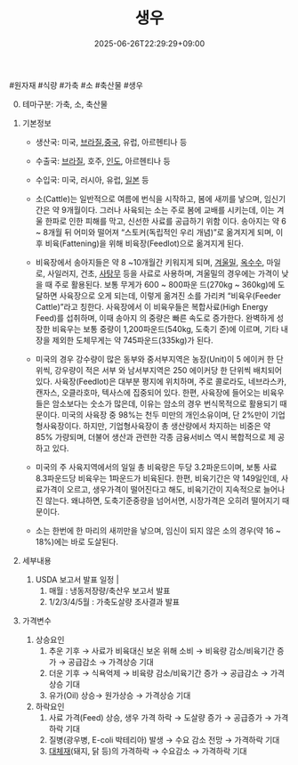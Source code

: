 ﻿---
title: "생우"
date: 2025-06-26T22:29:29+09:00
lastmod: 2025-06-26T22:29:29+09:00
type: docs
sidebar:
  open: true
weight: 16
---
<div style="display:none">
  <meta property="article:published_time" content="2025-06-26T13:29:29Z" />
  <meta property="article:modified_time" content="2025-06-26T13:29:29Z" />
</div>
#원자재  #식량 #가축 #소 #축산물 #생우 

0. 테마구분:  가축, 소, 축산물

1. 기본정보

	- 생산국: 미국, [브라질](/industry-study/브라질/),[중국](/industry-study/4국가중국/), 유럽, 아르헨티나 등
	- 수출국: [브라질](/industry-study/브라질/), 호주, [인도](/industry-study/4국가인도/), 아르헨티나 등
	- 수입국:  미국, 러시아, 유럽, [일본](/industry-study/4국가일본/) 등

	- 소(Cattle)는 일반적으로 여름에 번식을 시작하고, 봄에 새끼를 낳으며, 임신기간은 약 9개월이다. 그러나 사육되는 소는 주로 봄에 교배를 시키는데, 이는 겨울 한파로 인한 피해를 막고, 신선한 사료를 공급하기 위함 이다. 송아지는 약 6 ~ 8개월 뒤 어미와 떨어져 “스토커(독립적인 우리 개념)”로 옮겨지게 되며, 이후 비육(Fattening)을 위해 비육장(Feedlot)으로 옮겨지게 된다. 
	- 비육장에서 송아지들은 약 8 ~10개월간 키워지게 되며, [겨울밀](/industry-study/겨울밀/), [옥수수](/industry-study/옥수수/), 마일로, 사일러지, 건초, [사탕무](/industry-study/사탕무/) 등을 사료로 사용하며, 겨울밀의 경우에는 가격이 낮을 때 주로 활용된다. 보통 무게가 600 ~ 800파운 드(270kg ~ 360kg)에 도달하면 사육장으로 오게 되는데, 이렇게 옮겨진 소를 가리켜 “비육우(Feeder Cattle)”라고 칭한다. 사육장에서 이 비육우들은 복합사료(High Energy Feed)를 섭취하며, 이때 송아지 의 중량은 빠른 속도로 증가한다. 완벽하게 성장한 비육우는 보통 중량이 1,200파운드(540kg, 도축기 준)에 이르며, 기타 내장을 제외한 도체무게는 약 745파운드(335kg)가 된다. 
	- 미국의 경우 강수량이 많은 동부와 중서부지역은 농장(Unit)이 5 에이커 한 단위씩, 강우량이 적은 서부 와 남서부지역은 250 에이커당 한 단위씩 배치되어 있다. 사육장(Feedlot)은 대부분 평지에 위치하며, 주로 콜로라도, 네브라스카, 캔자스, 오클라호마, 텍사스에 집중되어 있다. 한편, 사육장에 들어오는 비육우들은 암소보다는 숫소가 많은데, 이유는 암소의 경우 번식목적으로 활용되기 때문이다. 미국의 사육장 중 98%는 천두 미만의 개인소유이며, 단 2%만이 기업형사육장이다. 하지만, 기업형사육장이 총 생산량에서 차지하는 비중은 약 85% 가량되며, 더불어 생산과 관련한 각종 금융서비스 역시 복합적으로 제 공하고 있다. 
	- 미국의 주 사육지역에서의 일일 총 비육량은 두당 3.2파운드이며, 보통 사료 8.3파운드당 비육우는 1파운드가 비육된다. 한편, 비육기간은 약 149일인데, 사료가격이 오르고, 생우가격이 떨어진다고 해도, 비육기간이 지속적으로 늘어나진 않는다. 왜냐하면, 도축기준중량을 넘어서면, 시장가격은 오히려 떨어지기 때문이다. 
	- 소는 한번에 한 마리의 새끼만을 낳으며, 임신이 되지 않은 소의 경우(약 16 ~ 18%)에는 바로 도살된다.

2. 세부내용
	1. USDA 보고서 발표 일정 | 
		1. 매월 : 냉동저장량/축산우 보고서 발표 
		2. 1/2/3/4/5월 : 가축도살량 조사결과 발표
		   
 3. 가격변수
	1. 상승요인
		1.  추운 기후 → 사료가 비육대신 보온 위해 소비 → 비육량 감소/비육기간 증가 → 공급감소 → 가격상승 기대
		2. 더운 기후 → 식욕억제 → 비육량 감소/비육기간 증가 → 공급감소 → 가격상승 기대
		3. 유가(Oil) 상승→ 원가상승 → 가격상승 기대
	2. 하락요인
		1. 사료 가격(Feed) 상승, 생우 가격 하락 → 도살량 증가 → 공급증가 → 가격하락 기대 
		2. 질병(광우병, E-coli 박테리아) 발생 → 수요 감소 전망 → 가격하락 기대 
		3. [대체재](/industry-study/대체재/)(돼지, 닭 등)의 가격하락 → 수요감소 → 가격하락 기대
